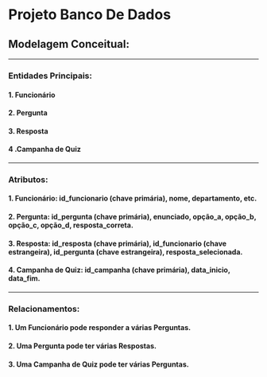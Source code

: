 # Projeto Banco De Dados

## Modelagem Conceitual:
------------
### Entidades Principais:
#### 1. Funcionário
#### 2. Pergunta
#### 3. Resposta
#### 4 .Campanha de Quiz
------------
### Atributos:
#### 1. Funcionário: id_funcionario (chave primária), nome, departamento, etc.
#### 2. Pergunta: id_pergunta (chave primária), enunciado, opção_a, opção_b, opção_c, opção_d, resposta_correta.
#### 3. Resposta: id_resposta (chave primária), id_funcionario (chave estrangeira), id_pergunta (chave estrangeira), resposta_selecionada.
#### 4. Campanha de Quiz: id_campanha (chave primária), data_inicio, data_fim.
------------
### Relacionamentos:
#### 1. Um Funcionário pode responder a várias Perguntas.
#### 2. Uma Pergunta pode ter várias Respostas.
#### 3. Uma Campanha de Quiz pode ter várias Perguntas.
